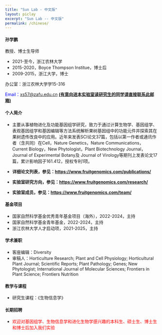 ```yaml
---
title: "Sun Lab - 中文版"
layout: piclay
excerpt: "Sun Lab -- 中文版"
permalink: /chinese/
---
```



#### **孙学鹏**
教授、博士生导师

- 2021-至今，浙江农林大学
- 2015-2020，Boyce Thompson Institue，博士后
- 2009-2015，浙江大学，博士

办公室：浙江农林大学学15-316

<font color="blue">Email：xs57@zafu.edu.cn</font>  **<u>(有意向进本实验室读研究生的同学请直接联系此邮箱)</u>**
  

#### 个人简介
- 主要从事植物进化及功能基因组学研究，致力于通过计算生物学、基因组学、表观基因组学和基因编辑等方法系统解析果树基因组中的功能元件并探索其在果树遗传改良中的应用。近年来发表SCI论文37篇，包括以第一作者或通讯作者（含共同）在Cell，Nature Genetics，Nature Communications，Current Biology，New Phytologist，Plant Biotechnology Journal，Journal of Experimental Botany及 Journal of Virology等期刊上发表论文17篇，累计影响因子161.412，授权专利1项。

- **详细论文列表，参见：https://www.fruitgenomics.com/publications/**

- **实验室研究方向，参见：https://www.fruitgenomics.com/research/**

- **实验室成员，参见：https://www.fruitgenomics.com/team/**
  

#### 基金项目

- 国家自然科学基金优秀青年基金项目（海外），2022-2024，主持
- 国家自然科学基金青年基金，2022-2024，主持
- 浙江农林大学人才启动项，2021-2025，主持
  

#### 学术兼职
- 客座编辑：Diversity
- 审稿人：Horticulture Research; Plant and Cell Physiology; Horticultural Plant Journal; Scientific Reports; Plant Pathology; Genes; New Phytologist; International Journal of Molecular Sciences; Frontiers in Plant Science; Frontiers Nutrition
  

#### 教学与课程
- 研究生课程：《生物信息学》
  

#### 长期招聘
- <font color="red">欢迎对基因组学、生物信息学和进化生物学感兴趣的本科生、硕士生、博士生和博士后加入我们实验</font>
  
  

